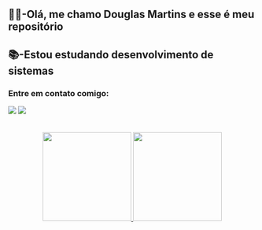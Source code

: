 <h2><b>🙋‍♂️-Olá, me chamo Douglas Martins e esse é meu repositório</b></h2>
<h2><b>📚-Estou estudando desenvolvimento de sistemas</b></h2>


<div>
<h3>Entre em contato comigo:</h3>
<a href = "mailto:heredouglas@gmail.com"><img src="https://img.shields.io/badge/Gmail-D14836?style=for-the-badge&logo=gmail&logoColor=white" target="_blank"></a>
<a href="https://www.linkedin.com/in/douglas--martins" target="_blank"><img src="https://img.shields.io/badge/-LinkedIn-%230077B5?style=for-the-badge&logo=linkedin&logoColor=white" target="_blank"></a>   
</div>
<br>
<br>
<div style="text-align: center;">
<a href="https://github.com/Doglaum">
<img height="180em" src="https://github-readme-stats.vercel.app/api/top-langs/?username=Doglaum&layout=compact&langs_count=7&theme=dracula"/>
<img height="180em" src="https://github-readme-stats.vercel.app/api?username=Doglaum&show_icons=true&theme=dracula&include_all_commits=true&count_private=true"/>
</div>
